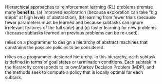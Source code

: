 Hierarchical approaches to reinforcement learning (RL) problems promise many __benefits__: (a) improved exploration (because exploration can take “big steps” at high levels of abstraction), (b) learning from fewer trials (because fewer parameters must be learned and because subtasks can ignore irrelevant features of the full state) and (c) faster learning for new problems (because subtasks learned on previous problems can be re-used).

relies on a programmer to design a hierarchy of abstract machines that constrains the possible policies to be considered.

relies on a programmer-designed hierarchy. In this hierarchy, each subtask is defined in terms of goal states or termination conditions. Each subtask in the hierarchy corresponds to its ownMarkov Decision Problem (MDP), and the methods seek to compute a policy that is locally optimal for each subtask.
